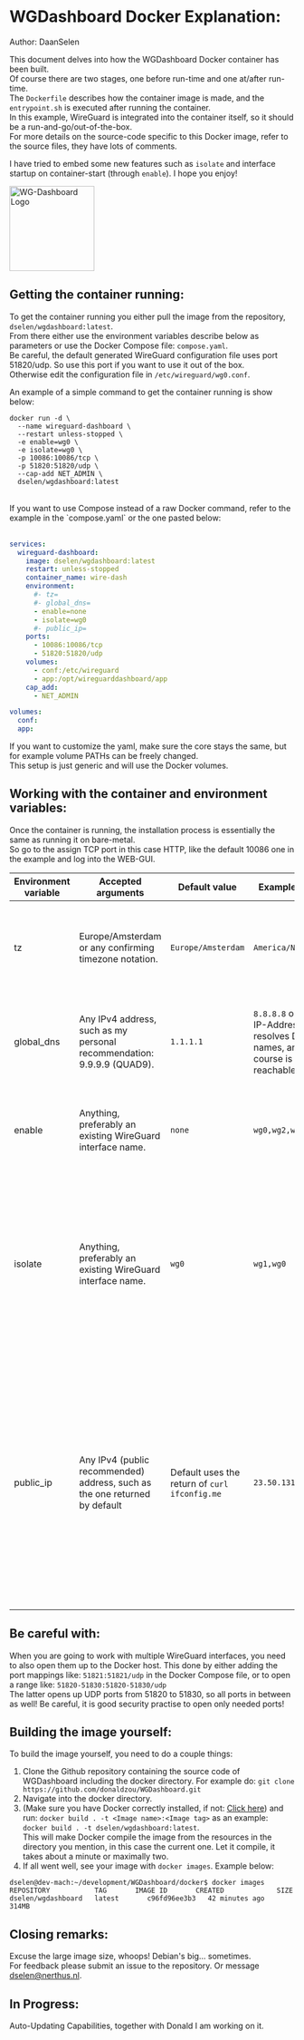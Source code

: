 # WGDashboard Docker Explanation:

Author: DaanSelen<br>

This document delves into how the WGDashboard Docker container has been built.<br>
Of course there are two stages, one before run-time and one at/after run-time.<br>
The `Dockerfile` describes how the container image is made, and the `entrypoint.sh` is executed after running the container. <br>
In this example, WireGuard is integrated into the container itself, so it should be a run-and-go/out-of-the-box.<br>
For more details on the source-code specific to this Docker image, refer to the source files, they have lots of comments.

I have tried to embed some new features such as `isolate` and interface startup on container-start (through `enable`). I hope you enjoy!

<img src="https://raw.githubusercontent.com/donaldzou/WGDashboard/main/src/static/img/logo.png" alt="WG-Dashboard Logo" title="WG-Dashboard Logo" width="150" height="150" /> 

## Getting the container running:

To get the container running you either pull the image from the repository, `dselen/wgdashboard:latest`.<br>
From there either use the environment variables describe below as parameters or use the Docker Compose file: `compose.yaml`.<br>
Be careful, the default generated WireGuard configuration file uses port 51820/udp. So use this port if you want to use it out of the box.<br>
Otherwise edit the configuration file in `/etc/wireguard/wg0.conf`.

An example of a simple command to get the container running is show below:<br>

```shell
docker run -d \
  --name wireguard-dashboard \
  --restart unless-stopped \
  -e enable=wg0 \
  -e isolate=wg0 \
  -p 10086:10086/tcp \
  -p 51820:51820/udp \
  --cap-add NET_ADMIN \
  dselen/wgdashboard:latest
```
<br>
If you want to use Compose instead of a raw Docker command, refer to the example in the `compose.yaml` or the one pasted below:
<br><br>

```yaml
services:
  wireguard-dashboard:
    image: dselen/wgdashboard:latest
    restart: unless-stopped
    container_name: wire-dash
    environment:
      #- tz=
      #- global_dns=
      - enable=none
      - isolate=wg0
      #- public_ip=
    ports:
      - 10086:10086/tcp
      - 51820:51820/udp
    volumes:
      - conf:/etc/wireguard
      - app:/opt/wireguarddashboard/app
    cap_add:
      - NET_ADMIN

volumes:
  conf:
  app:

```

If you want to customize the yaml, make sure the core stays the same, but for example volume PATHs can be freely changed.<br>
This setup is just generic and will use the Docker volumes.

## Working with the container and environment variables:

Once the container is running, the installation process is essentially the same as running it on bare-metal.<br>
So go to the assign TCP port in this case HTTP, like the default 10086 one in the example and log into the WEB-GUI.<br>

| Environment variable    | Accepted arguments | Default value | Example value | Verbose |
| -------------- | ------- | ------- | ------- | ------- |
| tz             | Europe/Amsterdam or any confirming timezone notation. | `Europe/Amsterdam` | `America/New_York` | Sets the timezone of the Docker container. This is to timesync the container to any other processes which would need it. |
| global_dns     | Any IPv4 address, such as my personal recommendation: 9.9.9.9 (QUAD9). | `1.1.1.1` | `8.8.8.8` or any IP-Address that resolves DNS-names, and of course is reachable | Set the default DNS given to clients once they connect to the WireGuard tunnel, and for new peers, set to Cloudflare DNS for reliability.
| enable         | Anything, preferably an existing WireGuard interface name. | `none` | `wg0,wg2,wg13` | Enables or disables the starting of the WireGuard interface on container 'boot-up'.
| isolate        | Anything, preferably an existing WireGuard interface name. | `wg0` | `wg1,wg0` | For security premade `wg0` interface comes with this feature enabled by default. Declaring `isolate=none` in the Docker Compose file will remove this. The WireGuard interface itself IS able to reach the peers (Done through the `iptables` package).
| public_ip      | Any IPv4 (public recommended) address, such as the one returned by default | Default uses the return of `curl ifconfig.me` | `23.50.131.156` | To reach your VPN from outside your own network, you need WG-Dashboard to know what your public IP-address is, otherwise it will generate faulty config files for clients. This happends because it is inside a Docker/Kubernetes container. In or outside of NAT is not relevant as long as the given IP-address is reachable from the internet or the target network.

## Be careful with:

When you are going to work with multiple WireGuard interfaces, you need to also open them up to the Docker host. This done by either adding the port mappings like: `51821:51821/udp` in the Docker Compose file, or to open a range like: `51820-51830:51820-51830/udp`<br>
The latter opens up UDP ports from 51820 to 51830, so all ports in between as well! Be careful, it is good security practise to open only needed ports!

## Building the image yourself:

To build the image yourself, you need to do a couple things:<br>
1. Clone the Github repository containing the source code of WGDashboard including the docker directory. For example do: `git clone https://github.com/donaldzou/WGDashboard.git`
1. Navigate into the docker directory.
1. (Make sure you have Docker correctly installed, if not: [Click here](https://docs.docker.com/engine/install/)) and run: `docker build . -t <Image name>:<Image tag>` as an example: `docker build . -t dselen/wgdashboard:latest`.<br>This will make Docker compile the image from the resources in the directory you mention, in this case the current one. Let it compile, it takes about a minute or maximally two.
1. If all went well, see your image with `docker images`. Example below:

```shell
dselen@dev-mach:~/development/WGDashboard/docker$ docker images
REPOSITORY           TAG       IMAGE ID       CREATED             SIZE
dselen/wgdashboard   latest       c96fd96ee3b3   42 minutes ago      314MB
```

## Closing remarks:

Excuse the large image size, whoops! Debian's big... sometimes.<br>
For feedback please submit an issue to the repository. Or message dselen@nerthus.nl.

## In Progress:

Auto-Updating Capabilities, together with Donald I am working on it.